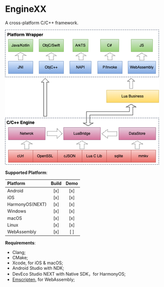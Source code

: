 # EngineXX

A cross-platform C/C++ framework.

![Arch](/res/arch.png)

**Supported Platform**:

| Platform        | Build | Demo  |
| :-------------- | :---: | :---: |
| Android         |  [x]  |  [x]  |
| iOS             |  [x]  |  [x]  |
| HarmonyOS(NEXT) |  [x]  |  [x]  |
| Windows         |  [x]  |  [x]  |
| macOS           |  [x]  |  [x]  |
| Linux           |  [x]  |  [x]  |
| WebAssembly     |  [x]  |  [ ]  |

**Requirements**:

* Clang;
* CMake;
* Xcode, for iOS & macOS;
* Android Studio with NDK;
* DevEco Studio NEXT with Native SDK，for HarmonyOS;
* [Emscripten][1], for WebAssembly;

[1]: https://emscripten.org/
